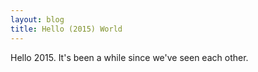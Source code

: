 ```yaml
---
layout: blog
title: Hello (2015) World
---
```


Hello 2015. It's been a while since we've seen each other.
